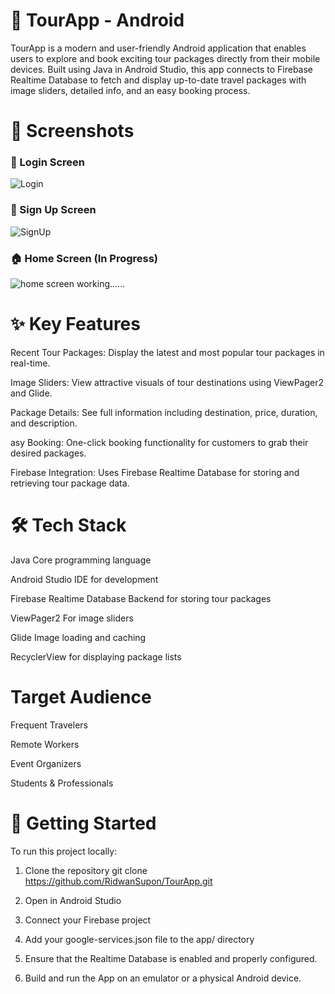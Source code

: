# 🧳 TourApp - Android

TourApp is a modern and user-friendly Android application that enables users to explore and book exciting tour packages directly from their mobile devices. Built using Java in Android Studio, this app connects to Firebase Realtime Database to fetch and display up-to-date travel packages with image sliders, detailed info, and an easy booking process.

# 📸 Screenshots
### 🔐 Login Screen
![Login](https://github.com/RidwanSupon/Tour-App/blob/77fee841114830305e1109a3e3daf87bbcad64db/screenshorts/Screenshot%20from%202025-05-27%2015-09-03.png)
### 📝 Sign Up Screen
![SignUp](https://github.com/RidwanSupon/Tour-App/blob/77fee841114830305e1109a3e3daf87bbcad64db/screenshorts/Screenshot%20from%202025-05-27%2015-09-10.png)
### 🏠 Home Screen (In Progress)
![home screen working......](screenshorts/homepage.jpeg)


# ✨ Key Features
Recent Tour Packages: Display the latest and most popular tour packages in real-time.

Image Sliders: View attractive visuals of tour destinations using ViewPager2 and Glide.

Package Details: See full information including destination, price, duration, and description.

asy Booking: One-click booking functionality for customers to grab their desired packages.

Firebase Integration: Uses Firebase Realtime Database for storing and retrieving tour package data.

# 🛠️ Tech Stack
Java	Core programming language

Android Studio	IDE for development

Firebase Realtime Database	Backend for storing tour packages

ViewPager2	For image sliders

Glide	Image loading and caching

RecyclerView	for displaying package lists

# Target Audience
Frequent Travelers

Remote Workers

Event Organizers

Students & Professionals

# 🚀 Getting Started
To run this project locally:

1. Clone the repository
git clone https://github.com/RidwanSupon/TourApp.git

2. Open in Android Studio

3. Connect your Firebase project

4. Add your google-services.json file to the app/ directory

5. Ensure that the Realtime Database is enabled and properly configured.

6. Build and run the App on an emulator or a physical Android device.
